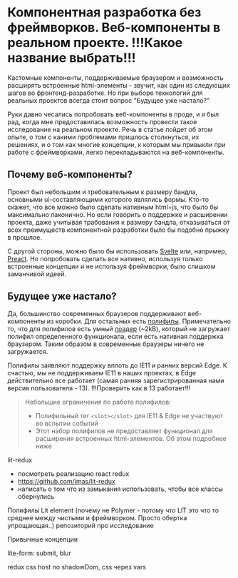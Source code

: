 # Компонентная разработка без фреймворков. Веб-компоненты в реальном проекте. !!!Какое название выбрать!!!

Кастомные компоненты, поддерживаемые браузером и возможность расширять встроенные html-элементы - звучит, как один из следующих шагов во фронтенд-разработке. Но при выборе технологий для реальных проектов всегда стоит вопрос "Будущее уже настало?"

Руки давно чесались попробовать веб-компоненты в проде, и я был рад, когда мне предоставилась возможность провести такое исследование на реальном проекте. Речь в статье пойдет об этом опыте, о том с какими проблемами пришлось столкнуться, их решениях, и о том как многие концепции, к которым мы привыкли при работе с фреймворками, легко перекладываются на веб-компоненты.


## Почему веб-компоненты? 
Проект был небольшим и требовательным к размеру бандла, основными ui-составляющими которого являлись формы. Кто-то скажет, что все можно было сделать нативным html+js, что было бы максимально лаконично. Но если говорить о поддержке и расширении проекта, даже учитывая трабования к размеру бандла, отказываться от всех преимуществ компонентной разработки было бы подобно прыжку в прошлое.

С другой стороны, можно было бы использовать [Svelte](https://github.com/sveltejs/svelte) или, например, [Preact](https://github.com/preactjs/preact). Но попробовать сделать все нативно, используя только встроенные концепции и не используя фреймворки, было слишком заманчивой идеей.


## Будущее уже настало? 
Да, большинство современных браузеров поддерживают веб-компоненты из коробки. Для остальных есть [полифилы](https://www.npmjs.com/package/@webcomponents/webcomponentsjs). Примечательно то, что для полифилов есть умный [лоадер](https://www.npmjs.com/package/@webcomponents/webcomponentsjs#using-webcomponents-loaderjs) (~2kB), который не загружает полифил определенного функционала, если есть нативная поддержка браузером. Таким образом в современные браузеры ничего не загружается.

Полифилы заявляют поддержку вплоть до IE11 и ранних версий Edge. К счастью, мы не поддерживаем IE11 в наших проектах, в Edge действительно все работает (самая ранняя зарегистрированная нами версия пользователя - 13). !!!Проверить как в 13 работает!!!

> Небольшие ограничения по работе полифилов:
> - Полифильный тег ```<slot></slot>``` для IE11 & Edge не участвуют во вспытии событий
> - Этот набор полифилов не предоставляет функционал для расширения встроенных html-элементов. Об этом подробнее ниже  





 
  
   

lit-redux
- посмотреть реализацию react redux
- https://github.com/jmas/lit-redux
- написать о том что из замыкания использовать, чтобы все классы обернулись




Полифилы
Lit element (почему не Polymer - потому что LIT это что то среднее между чистыми и фреймворком. Просто обертка упрощающая..)
репозиторий про исследование

Привычные концепции

lite-form: submit, blur

redux
css host
no shadowDom, css через vars
